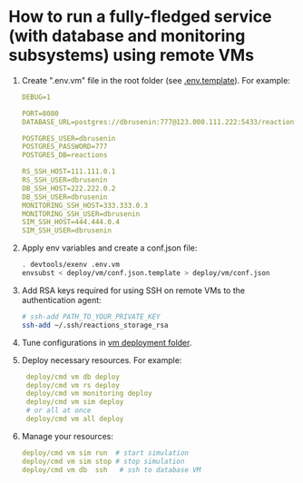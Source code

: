 # How to run a fully-fledged service (with database and monitoring subsystems) using remote VMs

1. Create ".env.vm" file in the root folder (see [.env.template](../../../.env.template)). For example:

    ```yaml
    DEBUG=1

    PORT=8080
    DATABASE_URL=postgres://dbrusenin:777@123.000.111.222:5433/reactions

    POSTGRES_USER=dbrusenin
    POSTGRES_PASSWORD=777
    POSTGRES_DB=reactions
    
    RS_SSH_HOST=111.111.0.1
    RS_SSH_USER=dbrusenin
    DB_SSH_HOST=222.222.0.2
    DB_SSH_USER=dbrusenin
    MONITORING_SSH_HOST=333.333.0.3
    MONITORING_SSH_USER=dbrusenin
    SIM_SSH_HOST=444.444.0.4
    SIM_SSH_USER=dbrusenin
    ```

2. Apply env variables and create a conf.json file:

    ```bash
    . devtools/exenv .env.vm
    envsubst < deploy/vm/conf.json.template > deploy/vm/conf.json
    ```

3. Add RSA keys required for using SSH on remote VMs to the authentication agent:

    ```bash
    # ssh-add PATH_TO_YOUR_PRIVATE_KEY
    ssh-add ~/.ssh/reactions_storage_rsa
    ```

4. Tune configurations in [vm deployment folder](../../../deploy/vm/).

5. Deploy necessary resources. For example:

   ```yaml
    deploy/cmd vm db deploy
    deploy/cmd vm rs deploy
    deploy/cmd vm monitoring deploy
    deploy/cmd vm sim deploy
    # or all at once
    deploy/cmd vm all deploy
   ```

6. Manage your resources:

   ```yaml
   deploy/cmd vm sim run  # start simulation
   deploy/cmd vm sim stop # stop simulation
   deploy/cmd vm db  ssh   # ssh to database VM
   ```

